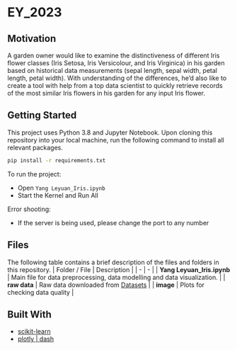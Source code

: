 # EY_2023

## Motivation
A garden owner would like to examine the distinctiveness of different Iris flower classes (Iris Setosa, Iris Versicolour, and Iris Virginica) in his garden based on historical data measurements (sepal length, sepal width, petal length, petal width). With understanding of the differences, he’d also like to create a tool with help from a top data scientist to quickly retrieve records of the most similar Iris flowers in his garden for any input Iris flower.

## Getting Started
This project uses Python 3.8 and Jupyter Notebook. Upon cloning this repository into your local machine, run the following command to install all relevant packages.
```bash
pip install -r requirements.txt
```
To run the project:
- Open `Yang Leyuan_Iris.ipynb`
- Start the Kernel and Run All

Error shooting:
- If the server is being used, please change the port to any number

## Files
The following table contains a brief description of the files and folders in this repository.
| Folder / File | Description |
| - | - |
| **Yang Leyuan_Iris.ipynb** | Main file for data preprocessing, data modelling and data visualization. |
| **raw data** | Raw data downloaded from [Datasets](https://archive.ics.uci.edu/ml/datasets/Iris)  |
| **image** | Plots for checking data quality |


## Built With
- [scikit-learn](https://scikit-learn.org/stable/)
- [plotly | dash](https://dash.plotly.com/)

